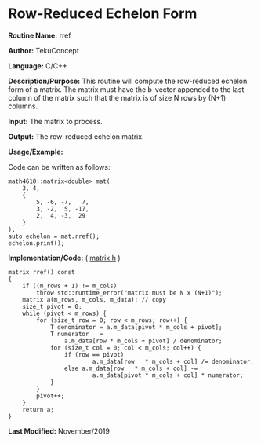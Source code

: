 # Row-Reduced Echelon Form

**Routine Name:** rref

**Author:** TekuConcept

**Language:** C/C++

**Description/Purpose:** This routine will compute the row-reduced echelon form of a matrix. The matrix must have the b-vector appended to the last column of the matrix such that the matrix is of size N rows by (N+1) columns.

**Input:** The matrix to process.

**Output:** The row-reduced echelon matrix.

**Usage/Example:**

Code can be written as follows:

    math4610::matrix<double> mat(
        3, 4,
        {
            5, -6, -7,   7, 
            3, -2,  5, -17, 
            2,  4, -3,  29
        }
    );
    auto echelon = mat.rref();
    echelon.print();

**Implementation/Code:** ( [matrix.h](https://github.com/TekuConcept/math4610/blob/master/modules/include/matrix.h) )

    matrix rref() const
    {
        if ((m_rows + 1) != m_cols)
            throw std::runtime_error("matrix must be N x (N+1)");
        matrix a(m_rows, m_cols, m_data); // copy
        size_t pivot = 0;
        while (pivot < m_rows) {
            for (size_t row = 0; row < m_rows; row++) {
                T denominator = a.m_data[pivot * m_cols + pivot];
                T numerator   =
                    a.m_data[row * m_cols + pivot] / denominator;
                for (size_t col = 0; col < m_cols; col++) {
                    if (row == pivot)
                            a.m_data[row   * m_cols + col] /= denominator;
                    else a.m_data[row   * m_cols + col] -=
                            a.m_data[pivot * m_cols + col] * numerator;
                }
            }
            pivot++;
        }
        return a;
    }

**Last Modified:** November/2019
